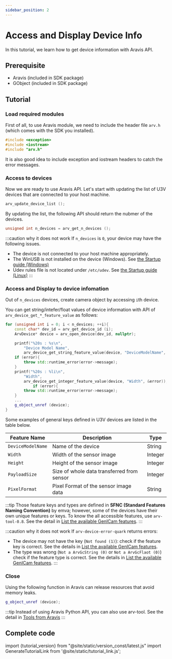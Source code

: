 ```yaml
---
sidebar_position: 2
---
```


# Access and Display Device Info

In this tutorial, we learn how to get device information with Aravis API.

## Prerequisite

* Aravis (included in SDK package)
* GObject (included in SDK package)

## Tutorial

### Load required modules

First of all, to use Aravis module, we need to include the header file  `arv.h` (which comes with the SDK you installed).

```c++
#include <exception>
#include <iostream>
#include "arv.h"
```

It is also good idea to include exception and iostream headers to catch the error messages.

### Access to devices

Now we are ready to use Aravis API. Let's start with updating the list of U3V devices that are connected to your host machine.

```c++
arv_update_device_list ();
```

By updating the list, the following API should return the nubmer of the devices.

```c++
unsigned int n_devices = arv_get_n_devices ();
```

:::caution why it does not work
If `n_devices` is `0`, your device may have the following issues.
* The device is not connected to your host machine appropriately.
* The WinUSB is not installed on the device (Windows). See [the Startup guide (Windows)](../../startup-guide/windows.mdx)
* Udev rules file is not located under `/etc/udev`. See [the Startup guide (Linux)](../../startup-guide/linux.mdx)
:::

### Access and Display to device infomation

Out of `n_devices` devices, create camera object by accessing `i`th device.

You can get string/intefer/float values of device information with API of `arv_device_get_*_feature_value` as follows:

```c++
for (unsigned int i = 0; i < n_devices; ++i){
    const char* dev_id = arv_get_device_id (i);
    ArvDevice* device = arv_open_device(dev_id, nullptr);

    printf("%20s : %s\n",
        "Device Model Name",
        arv_device_get_string_feature_value(device, "DeviceModelName", &error));
    if (error){
        throw std::runtime_error(error->message);
    }
    printf("%20s : %li\n",
        "Width",
        arv_device_get_integer_feature_value(device, "Width", &error));
            if (error){
        throw std::runtime_error(error->message);
    }
    ...
    g_object_unref (device);
}
```

Some examples of general keys defined in U3V devices are listed in the table below.

| Feature Name | Description | Type |
| --------   | ------- | ------- |
| `DeviceModelName` | Name of the device | String |
| `Width` | Width of the sensor image | Integer | 
| `Height` | Height of the sensor image | Integer |
| `PayloadSize` | Size of whole data transferred from sensor | Integer |
| `PixelFormat` | Pixel Format of the sensor image data | String |

:::tip
Those feature keys and types are defined in **SFNC (Standard Features Naming Convention)** by emva; however, some of the devices have their own unique features or keys. To know the all accessible features, use `arv-tool-0.8`. See the detail in [List the available GenICam features](../../external/aravis/arv-tools).
:::

:::caution why it does not work
If `arv-device-error-quark` returns errors:
* The device may not have the key (`Not found (1)`): check if the feature key is correct. See the details in  [List the available GenICam features](../../external/aravis/arv-tools).
* The type was wrong (`Not a ArvGcString (0)` or `Not a ArvGcFlaot (0)`) check if the feature type is correct. See the details in  [List the available GenICam features](../../external/aravis/arv-tools).
:::


### Close 

Using the following function in Aravis can release resources that avoid memory leaks.

```c++
g_object_unref (device);
```


:::tip
Instead of using Aravis Python API, you can also use arv-tool. See the detail in [Tools from Aravis](../../external/aravis/arv-tools.md)
:::

## Complete code

import {tutorial_version} from "@site/static/version_const/latest.js"
import GenerateTutorialLink from '@site/static/tutorial_link.js';

<GenerateTutorialLink language="cpp" tag={tutorial_version} tutorialfile="tutorial0_get_device_info" />
